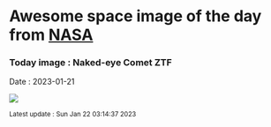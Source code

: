 
# Awesome space image of the day from [NASA](https://api.nasa.gov/)

### Today image : Naked-eye Comet ZTF
Date : 2023-01-21

![](https://apod.nasa.gov/apod/image/2301/ZTF_salamanca1024.jpg)

<small>Latest update : Sun Jan 22 03:14:37 2023</small>
        